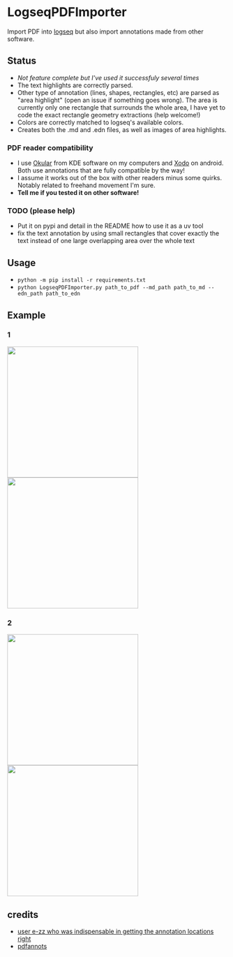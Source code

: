 # LogseqPDFImporter
Import PDF into [logseq](https://github.com/logseq/logseq/) but also import annotations made from other software.

## Status
* *Not feature complete but I've used it successfuly several times*
* The text highlights are correctly parsed.
* Other type of annotation (lines, shapes, rectangles, etc) are parsed as "area highlight" (open an issue if something goes wrong). The area is currently only one rectangle that surrounds the whole area, I have yet to code the exact rectangle geometry extractions (help welcome!)
* Colors are correctly matched to logseq's available colors.
* Creates both the .md and .edn files, as well as images of area highlights.

### PDF reader compatibility
- I use [Okular](https://okular.kde.org/) from KDE software on my computers and [Xodo](https://xodo.com/) on android. Both use annotations that are fully compatible by the way!
- I assume it works out of the box with other readers minus some quirks. Notably related to freehand movement I'm sure.
- **Tell me if you tested it on other software!**

### TODO (please help)
* Put it on pypi and detail in the README how to use it as a uv tool
* fix the text annotation by using small rectangles that cover exactly the text instead of one large overlapping area over the whole text

## Usage
* `python -m pip install -r requirements.txt`
* `python LogseqPDFImporter.py path_to_pdf --md_path path_to_md --edn_path path_to_edn`

## Example
### 1
<img src="https://github.com/thiswillbeyourgithub/LogseqPDFImporter/blob/main/docs/normal_1.png" width=300/> <img src="https://github.com/thiswillbeyourgithub/LogseqPDFImporter/blob/main/docs/logseq_1.png" width=300/>

### 2
<img src="https://github.com/thiswillbeyourgithub/LogseqPDFImporter/blob/main/docs/normal_2.png" width=300/> <img src="https://github.com/thiswillbeyourgithub/LogseqPDFImporter/blob/main/docs/logseq_2.png" width=300/>



## credits
* [user e-zz who was indispensable in getting the annotation locations right](https://github.com/e-zz/logseq-pdf-extract/discussions/3#discussioncomment-7902471)
* [pdfannots](https://github.com/0xabu/pdfannots/)
